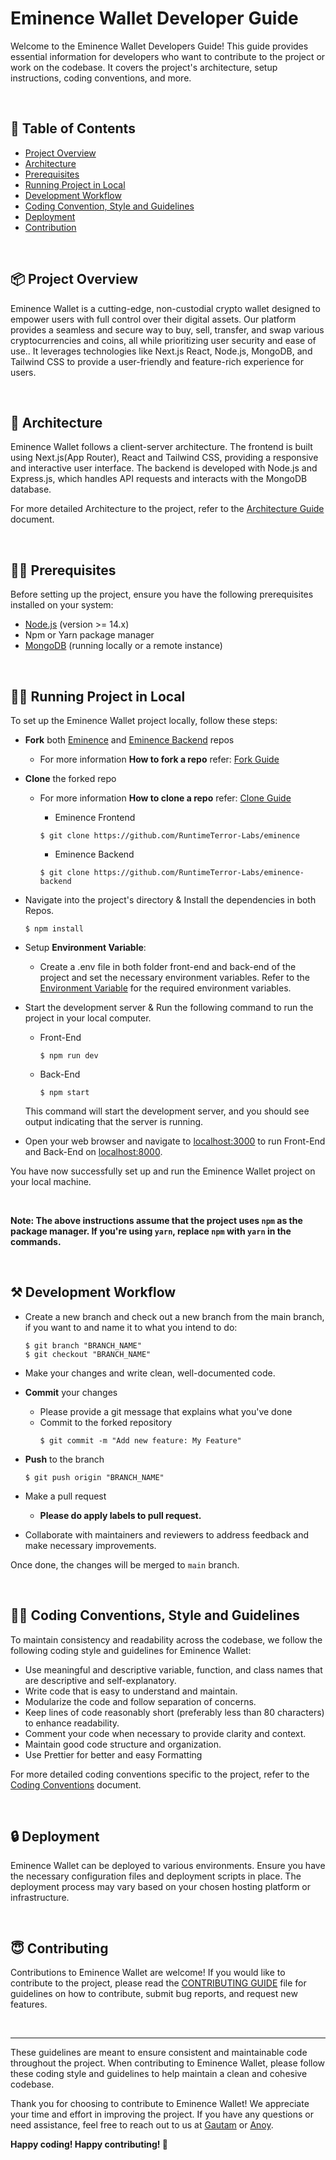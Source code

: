 # Eminence Wallet Developer Guide

Welcome to the Eminence Wallet Developers Guide! This guide provides essential information for developers who want to contribute to the project or work on the codebase. It covers the project's architecture, setup instructions, coding conventions, and more.

<br>

<h2 id='table-of-contents'>📑 Table of Contents</h2>
<ul>
  <li><a href="#project-overview">Project Overview</a></li>
  <li><a href="#architecture">Architecture</a></li>
  <li><a href="#prerequisites">Prerequisites</a></li>
  <li><a href="#running-project-in-local">Running Project in Local</a></li>
  <li><a href="#development-workflow">Development Workflow</a></li>
  <li><a href="#coding-style-and-guidelines">Coding Convention, Style and Guidelines</a></li>
  <li><a href="#deployment">Deployment</a></li>
  <li><a href="#contributing">Contribution</a></li>
</ul>

<br>

<h2 id='project-overview'>📦 Project Overview</h2>

Eminence Wallet is a cutting-edge, non-custodial crypto wallet designed to empower users with full control over their digital assets. Our platform provides a seamless and secure way to buy, sell, transfer, and swap various cryptocurrencies and coins, all while prioritizing user security and ease of use.. It leverages technologies like Next.js React, Node.js, MongoDB, and Tailwind CSS to provide a user-friendly and feature-rich experience for users.

<br>

<h2 id='architecture'>🔨 Architecture</h2>

Eminence Wallet follows a client-server architecture. The frontend is built using Next.js(App Router), React and Tailwind CSS, providing a responsive and interactive user interface. The backend is developed with Node.js and Express.js, which handles API requests and interacts with the MongoDB database.

For more detailed Architecture to the project, refer to the [Architecture Guide](ARCHITECTURE.md) document.

<br>

<h2 id='prerequisites'>💁‍♂️ Prerequisites</h2>

Before setting up the project, ensure you have the following prerequisites installed on your system:

- [Node.js](https://nodejs.org) (version >= 14.x)
- Npm or Yarn package manager
- [MongoDB](https://www.mongodb.com/) (running locally or a remote instance)

<br>

<h2 id='running-project-in-local'>🏃‍♀️ Running Project in Local</h2>

To set up the Eminence Wallet project locally, follow these steps:

- **Fork** both [Eminence](https://github.com/RuntimeTerror-Labs/eminence) and [Eminence Backend](https://github.com/RuntimeTerror-Labs/eminence-backend) repos

  - For more information **How to fork a repo** refer: [Fork Guide](https://docs.github.com/en/get-started/quickstart/fork-a-repo)

- **Clone** the forked repo

  - For more information **How to clone a repo** refer: [Clone Guide](https://docs.github.com/en/repositories/creating-and-managing-repositories/cloning-a-repository)

    - Eminence Frontend

    ```
    $ git clone https://github.com/RuntimeTerror-Labs/eminence
    ```

    - Eminence Backend

    ```
    $ git clone https://github.com/RuntimeTerror-Labs/eminence-backend
    ```

- Navigate into the project's directory & Install the dependencies in both Repos.

  ```
  $ npm install
  ```

- Setup **Environment Variable**:

  - Create a .env file in both folder front-end and back-end of the project and set the necessary environment variables. Refer to the [Environment Variable](ENVIRONMENT.md) for the required environment variables.

- Start the development server & Run the following command to run the project in your local computer.

  - Front-End

    ```
    $ npm run dev
    ```

  - Back-End

    ```
    $ npm start
    ```

  This command will start the development server, and you should see output indicating that the server is running.

- Open your web browser and navigate to [localhost:3000](http://localhost:3000) to run Front-End and Back-End on [localhost:8000](http://localhost:8080).

You have now successfully set up and run the Eminence Wallet project on your local machine.

<br>

**Note: The above instructions assume that the project uses `npm` as the package manager. If you're using `yarn`, replace `npm` with `yarn` in the commands.**

<br>

<h2 id='development-workflow'>⚒ Development Workflow</h2>

- Create a new branch and check out a new branch from the main branch, if you want to and name it to what you intend to do:

  ```
  $ git branch "BRANCH_NAME"
  $ git checkout "BRANCH_NAME"
  ```

- Make your changes and write clean, well-documented code.

- **Commit** your changes

  - Please provide a git message that explains what you've done
  - Commit to the forked repository
    ```
    $ git commit -m "Add new feature: My Feature"
    ```

- **Push** to the branch

  ```
  $ git push origin "BRANCH_NAME"
  ```

- Make a pull request

  - **Please do apply labels to pull request.**

- Collaborate with maintainers and reviewers to address feedback and make necessary improvements.

Once done, the changes will be merged to <code>main</code> branch.

<br>

<h2 id='coding-style-and-guidelines'>👨‍💻 Coding Conventions, Style and Guidelines</h2>

To maintain consistency and readability across the codebase, we follow the following coding style and guidelines for Eminence Wallet:

- Use meaningful and descriptive variable, function, and class names that are descriptive and self-explanatory.
- Write code that is easy to understand and maintain.
- Modularize the code and follow separation of concerns.
- Keep lines of code reasonably short (preferably less than 80 characters) to enhance readability.
- Comment your code when necessary to provide clarity and context.
- Maintain good code structure and organization.
- Use Prettier for better and easy Formatting

For more detailed coding conventions specific to the project, refer to the [Coding Conventions](CODING_CONVENTION.md) document.

<br>

<h2 id='deployment'>🔒 Deployment</h2>

Eminence Wallet can be deployed to various environments. Ensure you have the necessary configuration files and deployment scripts in place. The deployment process may vary based on your chosen hosting platform or infrastructure.

<br>

<h2 id='contributing'>😇 Contributing</h2>

Contributions to Eminence Wallet are welcome! If you would like to contribute to the project, please read the [CONTRIBUTING GUIDE](CONTRIBUTING.md) file for guidelines on how to contribute, submit bug reports, and request new features.

<br>

---

These guidelines are meant to ensure consistent and maintainable code throughout the project. When contributing to Eminence Wallet, please follow these coding style and guidelines to help maintain a clean and cohesive codebase.

Thank you for choosing to contribute to Eminence Wallet! We appreciate your time and effort in improving the project. If you have any questions or need assistance, feel free to reach out to us at [Gautam](mailto:ashragautam25@gmail.com) or [Anoy](mailto:anoyroyc3545@gmail.com).

**Happy coding! Happy contributing! 💖**
